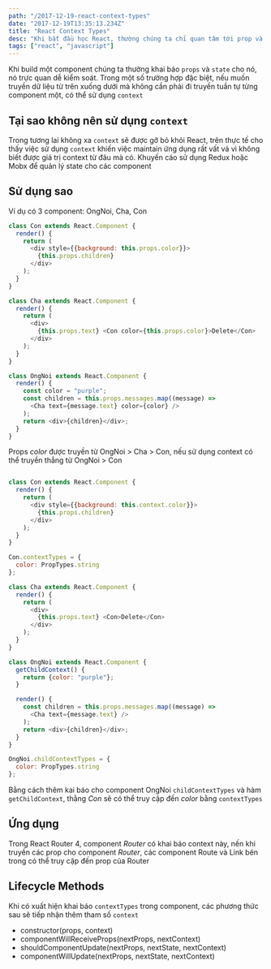 ```yaml
---
path: "/2017-12-19-react-context-types"
date: "2017-12-19T13:35:13.234Z"
title: "React Context Types"
desc: "Khi bắt đầu học React, thường chúng ta chỉ quan tâm tới prop và state, nhưng lại không để ý đến context"
tags: ["react", "javascript"]
---
```


Khi build một component chúng ta thường khai báo `props` và `state` cho nó, nó trực quan dễ kiểm soát. Trong một số trường hợp đặc biệt, nếu muốn truyền dữ liệu từ trên xuống dưới mà không cần phải đi truyền tuần tự từng component một, có thể sử dụng `context`

## Tại sao không nên sử dụng `context`

Trong tương lai không xa `context` sẽ được gỡ bỏ khỏi React, trên thực tế cho thấy việc sử dụng `context` khiến việc maintain ứng dụng rất vất vả vì không biết được giá trị context từ đâu mà có. Khuyến cáo sử dụng Redux hoặc Mobx để quản lý state cho các component

## Sử dụng sao

Ví dụ có 3 component: OngNoi, Cha, Con

```js
class Con extends React.Component {
  render() {
    return (
      <div style={{background: this.props.color}}>
        {this.props.children}
      </div>
    );
  }
}

class Cha extends React.Component {
  render() {
    return (
      <div>
        {this.props.text} <Con color={this.props.color}>Delete</Con>
      </div>
    );
  }
}

class OngNoi extends React.Component {
  render() {
    const color = "purple";
    const children = this.props.messages.map((message) =>
      <Cha text={message.text} color={color} />
    );
    return <div>{children}</div>;
  }
}
```

Props *color* được truyền từ OngNoi > Cha > Con, nếu sử dụng context có thể truyền thẳng từ OngNoi > Con

```js

class Con extends React.Component {
  render() {
    return (
      <div style={{background: this.context.color}}>
        {this.props.children}
      </div>
    );
  }
}

Con.contextTypes = {
  color: PropTypes.string
};

class Cha extends React.Component {
  render() {
    return (
      <div>
        {this.props.text} <Con>Delete</Con>
      </div>
    );
  }
}

class OngNoi extends React.Component {
  getChildContext() {
    return {color: "purple"};
  }

  render() {
    const children = this.props.messages.map((message) =>
      <Cha text={message.text} />
    );
    return <div>{children}</div>;
  }
}

OngNoi.childContextTypes = {
  color: PropTypes.string
};
```

Bằng cách thêm kai báo cho component OngNoi `childContextTypes` và hàm `getChildContext`, thằng *Con* sẽ có thể truy cập đến *color* bằng `contextTypes`

## Ứng dụng

Trong React Router 4, component *Router* có khai báo context này, nến khi truyền các prop cho component *Router*, các component Route và Link bên trong có thể truy cập đến prop của Router

## Lifecycle Methods

Khi có xuất hiện khai báo `contextTypes` trong component, các phương thức sau sẽ tiếp nhận thêm tham số `context`

- constructor(props, context)
- componentWillReceiveProps(nextProps, nextContext)
- shouldComponentUpdate(nextProps, nextState, nextContext)
- componentWillUpdate(nextProps, nextState, nextContext)